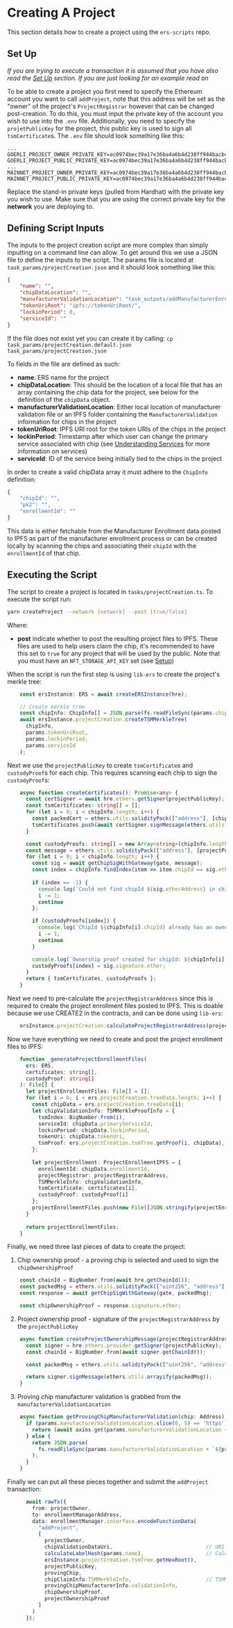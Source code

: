 # Creating A Project
This section details how to create a project using the `ers-scripts` repo.

## Set Up
_If you are trying to execute a transaction it is assumed that you have also read the [Set Up](setup.md) section. If you are just looking for an example read on_

To be able to create a project you first need to specify the Ethereum account you want to call `addProject`, note that this address will be set as the "owner" of the project's `ProjectRegistrar` however that can be changed post-creation. To do this, you must input the private key of the account you wish to use into the `.env` file. Additionally, you need to specify the `projetPublicKey` for the project, this public key is used to sign all `tsmCertificate`s. The `.env` file should look something like this:
```
...
GOERLI_PROJECT_OWNER_PRIVATE_KEY=ac0974bec39a17e36ba4a6b4d238ff944bacb478cbed5efcae784d7bf4f2ff80
GOERLI_PROJECT_PUBLIC_PRIVATE_KEY=ac0974bec39a17e36ba4a6b4d238ff944bacb478cbed5efcae784d7bf4f2ff80
...
MAINNET_PROJECT_OWNER_PRIVATE_KEY=ac0974bec39a17e36ba4a6b4d238ff944bacb478cbed5efcae784d7bf4f2ff80
MAINNET_PROJECT_PUBLIC_PRIVATE_KEY=ac0974bec39a17e36ba4a6b4d238ff944bacb478cbed5efcae784d7bf4f2ff80
```
Replace the stand-in private keys (pulled from Hardhat) with the private key you wish to use. Make sure that you are using the correct private key for the __network__ you are deploying to.

## Defining Script Inputs
The inputs to the project creation script are more complex than simply inputting on a command line can allow. To get around this we use a JSON file to define the inputs to the script. The params file is located at `task_params/projectCreation.json` and it should look something like this:
```json
{
    "name": "",
    "chipDataLocation": "",
    "manufacturerValidationLocation": "task_outputs/addManufacturerEnrollment/",
    "tokenUriRoot": "ipfs://tokenUriRoot/",
    "lockinPeriod": 0,
    "serviceId": ""
}
```
If the file does not exist yet you can create it by calling:
`cp task_params/projectCreation.default.json task_params/projectCreation.json`

To fields in the file are defined as such:
- __name__: ERS name for the project
- __chipDataLocation__: This should be the location of a local file that has an array containing the chip data for the project, see below for the definition of the `chipData` object.
- __manufacturerValidationLocation__: Either local location of manufacturer validation file or an IPFS folder containing the `ManufacturerValidation` information for chips in the project
- __tokenUriRoot__: IPFS URI root for the token URIs of the chips in the project
- __lockinPeriod__: Timestamp after which user can change the primary service associated with chip (see [Understanding Services](../overview//concepts/services.md) for more information on services)
- __serviceId__: ID of the service being initially tied to the chips in the project

In order to create a valid chipData array it must adhere to the `ChipInfo` definition:
```typescript
{
    "chipId": "",
    "pk2": "",
    "enrollmentId": ""
}
```
This data is either fetchable from the Manufacturer Enrollment data posted to IPFS as part of the manufacturer enrollment process or can be created locally by scanning the chips and associating their `chipId` with the `enrollmentId` of that chip.

## Executing the Script
The script to create a project is located in `tasks/projectCreation.ts`. To execute the script run:
```bash
yarn createProject --network [network] --post [true/false]
```
Where: 
- __post__ indicate whether to post the resulting project files to IPFS. These files are used to help users claim the chip, it's recommended to have this set to `true` for any project that will be used by the public. Note that you must have an `NFT_STORAGE_API_KEY` set (see [Setup](setup.md))

When the script is run the first step is using `lib-ers` to create the project's merkle tree:
```typescript
    const ersInstance: ERS = await createERSInstance(hre);

    // Create merkle tree
    const chipInfo: ChipInfo[] = JSON.parse(fs.readFileSync(params.chipDataLocation, 'utf-8'));
    await ersInstance.projectCreation.createTSMMerkleTree(
      chipInfo,
      params.tokenUriRoot,
      params.lockinPeriod,
      params.serviceId
    );
```

Next we use the `projectPublicKey` to create `tsmCertificate`s and `custodyProof`s for each chip. This requires scanning each chip to sign the `custodyProof`s:
```typescript
    async function createCertificates(): Promise<any> {
      const certSigner = await hre.ethers.getSigner(projectPublicKey);
      const tsmCertificates: string[] = [];
      for (let i = 0; i < chipInfo.length; i++) {
        const packedCert = ethers.utils.solidityPack(["address"], [chipInfo[i].chipId]);
        tsmCertificates.push(await certSigner.signMessage(ethers.utils.arrayify(packedCert)));
      }

      const custodyProofs: string[] = new Array<string>(chipInfo.length);
      const message = ethers.utils.solidityPack(["address"], [projectPublicKey]);     
      for (let i = 0; i < chipInfo.length; i++) {
        const sig = await getChipSigWithGateway(gate, message);
        const index = chipInfo.findIndex(item => item.chipId == sig.etherAddress);
        
        if (index == -1) {
          console.log(`Could not find chipId ${sig.etherAddress} in chipInfo`);
          i -= 1;
          continue
        };

        if (custodyProofs[index]) {
          console.log(`ChipId ${chipInfo[i].chipId} already has an ownership proof`);
          i -= 1;
          continue
        }

        console.log(`Ownership proof created for chipId: ${chipInfo[i].chipId}`)
        custodyProofs[index] = sig.signature.ether;
      }
      return { tsmCertificates, custodyProofs };
    }
```
Next we need to pre-calculate the `projectRegistrarAddress` since this is required to create the project enrollment files posted to IPFS. This is doable because we use CREATE2 in the contracts, and can be done using `lib-ers`:
```typescript
    ersInstance.projectCreation.calculateProjectRegistrarAddress(projectOwner, ersInstance.projectCreation.tsmTree.getHexRoot())
```

Now we have everything we need to create and post the project enrollment files to IPFS:
```typescript
    function _generateProjectEnrollmentFiles(
      ers: ERS,
      certificates: string[],
      custodyProof: string[]
    ): File[] {
      let projectEnrollmentFiles: File[] = [];
      for (let i = 0; i < ers.projectCreation.treeData.length; i++) {
        const chipData = ers.projectCreation.treeData[i];
        let chipValidationInfo: TSMMerkleProofInfo = {
          tsmIndex: BigNumber.from(i),
          serviceId: chipData.primaryServiceId,
          lockinPeriod: chipData.lockinPeriod,
          tokenUri: chipData.tokenUri,
          tsmProof: ers.projectCreation.tsmTree.getProof(i, chipData),
        };
  
        let projectEnrollment: ProjectEnrollmentIPFS = {
          enrollmentId: chipData.enrollmentId,
          projectRegistrar: projectRegistrarAddress,
          TSMMerkleInfo: chipValidationInfo,
          tsmCertificate: certificates[i],
          custodyProof: custodyProof[i]
        };
        projectEnrollmentFiles.push(new File([JSON.stringify(projectEnrollment)], `${chipData.chipId}.json`.toLowerCase(), { type: 'application/json' }));
      }
    
      return projectEnrollmentFiles;
    }
```
Finally, we need three last pieces of data to create the project:
1. Chip ownership proof - a proving chip is selected and used to sign the `chipOwnershipProof`
```typescript
    const chainId = BigNumber.from(await hre.getChainId());
    const packedMsg = ethers.utils.solidityPack(["uint256", "address"], [chainId, projectOwner]);
    const response = await getChipSigWithGateway(gate, packedMsg);

    const chipOwnershipProof = response.signature.ether;
```
2. Project ownership proof - signature of the `projectRegistrarAddress` by the `projectPublicKey`
```typescript
    async function createProjectOwnershipMessage(projectRegistrarAddress: Address): Promise<string> {
      const signer = hre.ethers.provider.getSigner(projectPublicKey);
      const chainId = BigNumber.from(await signer.getChainId());

      const packedMsg = ethers.utils.solidityPack(["uint256", "address"], [chainId, projectRegistrarAddress]);

      return signer.signMessage(ethers.utils.arrayify(packedMsg));
    }
```
3. Proving chip manufacturer validation is grabbed from the `manufacturerValidationLocation`
```typescript
    async function getProvingChipManufacturerValidation(chip: Address): Promise<ManufacturerEnrollmentIPFS> {
      if (params.manufacturerValidationLocation.slice(0, 5) == 'https') {
        return (await axios.get(params.manufacturerValidationLocation + `${provingChip.toLowerCase()}.json`)).data;
      } else {
        return JSON.parse(
          fs.readFileSync(params.manufacturerValidationLocation + `${provingChip}.json`, 'utf-8')
        );
      }
    }
```

Finally we can put all these pieces together and submit the `addProject` transaction:
```typescript
      await rawTx({
        from: projectOwner,
        to: enrollmentManagerAddress,
        data: enrollmentManager.interface.encodeFunctionData(
          "addProject",
          [
            projectOwner,
            chipValidationDataUri,                              // URI of the project enrollment files
            calculateLabelHash(params.name),                    // Calculated label hash using defined name
            ersInstance.projectCreation.tsmTree.getHexRoot(),
            projectPublicKey,
            provingChip,
            chipClaimInfo.TSMMerkleInfo,                        // TSMMerkleInfo of the proving chip
            provingChipManufacturerInfo.validationInfo,
            chipOwnershipProof,
            projectOwnershipProof
          ]
        )
      });
```
